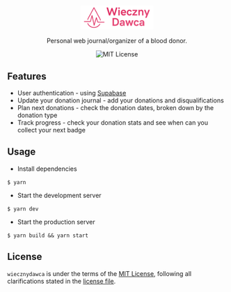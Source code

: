 <p align="center">
    <img src="public/logo.png" width="168">
    <p align="center">Personal web journal/organizer of a blood donor.</p>
    <p align="center">
      <img alt="MIT License" src="https://img.shields.io/github/license/exler/wiecznydawca?color=pink">
    </p>
</p>

## Features

* User authentication - using [Supabase](https://supabase.com/)
* Update your donation journal - add your donations and disqualifications 
* Plan next donations - check the donation dates, broken down by the donation type
* Track progress - check your donation stats and see when can you collect your next badge

## Usage

* Install dependencies
```
$ yarn
```

* Start the development server
```
$ yarn dev
```

* Start the production server
```
$ yarn build && yarn start
```

## License

`wiecznydawca` is under the terms of the [MIT License](https://www.tldrlegal.com/l/mit), following all clarifications stated in the [license file](LICENSE).

